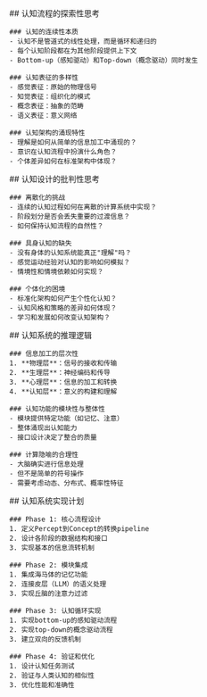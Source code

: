 <thought>
  <exploration>
    ## 认知流程的探索性思考
    
    ### 认知的连续性本质
    - 认知不是管道式的线性处理，而是循环和递归的
    - 每个认知阶段都在为其他阶段提供上下文
    - Bottom-up（感知驱动）和Top-down（概念驱动）同时发生
    
    ### 认知表征的多样性
    - 感觉表征：原始的物理信号
    - 知觉表征：组织化的模式
    - 概念表征：抽象的范畴
    - 语义表征：意义网络
    
    ### 认知架构的涌现特性
    - 理解是如何从简单的信息加工中涌现的？
    - 意识在认知流程中扮演什么角色？
    - 个体差异如何在标准架构中体现？
  </exploration>
  
  <challenge>
    ## 认知设计的批判性思考
    
    ### 离散化的挑战
    - 连续的认知过程如何在离散的计算系统中实现？
    - 阶段划分是否会丢失重要的过渡信息？
    - 如何保持认知流程的自然性？
    
    ### 具身认知的缺失
    - 没有身体的认知系统能真正"理解"吗？
    - 感觉运动经验对认知的影响如何模拟？
    - 情境性和情境依赖如何实现？
    
    ### 个体化的困境
    - 标准化架构如何产生个性化认知？
    - 认知风格和策略的差异如何体现？
    - 学习和发展如何改变认知架构？
  </challenge>
  
  <reasoning>
    ## 认知系统的推理逻辑
    
    ### 信息加工的层次性
    1. **物理层**：信号的接收和传输
    2. **生理层**：神经编码和传导
    3. **心理层**：信息的加工和转换
    4. **认知层**：意义的构建和理解
    
    ### 认知功能的模块性与整体性
    - 模块提供特定功能（如记忆、注意）
    - 整体涌现出认知能力
    - 接口设计决定了整合的质量
    
    ### 计算隐喻的合理性
    - 大脑确实进行信息处理
    - 但不是简单的符号操作
    - 需要考虑动态、分布式、概率性特征
  </reasoning>
  
  <plan>
    ## 认知系统实现计划
    
    ### Phase 1: 核心流程设计
    1. 定义Percept到Concept的转换pipeline
    2. 设计各阶段的数据结构和接口
    3. 实现基本的信息流转机制
    
    ### Phase 2: 模块集成
    1. 集成海马体的记忆功能
    2. 连接皮层（LLM）的语义处理
    3. 实现丘脑的注意力过滤
    
    ### Phase 3: 认知循环实现
    1. 实现bottom-up的感知驱动流程
    2. 实现top-down的概念驱动流程
    3. 建立双向的反馈机制
    
    ### Phase 4: 验证和优化
    1. 设计认知任务测试
    2. 验证与人类认知的相似性
    3. 优化性能和准确性
  </plan>
</thought>